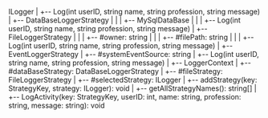 ILogger
  |
  +-- Log(int userID, string name, string profession, string message)
  |
  +-- DataBaseLoggerStrategy
  |   |
  |   +-- MySqlDataBase
  |       |
  |       +-- Log(int userID, string name, string profession, string message)
  |
  +-- FileLoggerStrategy
  |   |
  |   +-- #owner: string
  |   |
  |   +-- #filePath: string
  |   |
  |   +-- Log(int userID, string name, string profession, string message)
  |
  +-- EventLoggerStrategy
      |
      +-- #systemEventSource: string
      |
      +-- Log(int userID, string name, string profession, string message)
  |
  +-- LoggerContext
      |
      +-- #dataBaseStrategy: DataBaseLoggerStrategy
      |
      +-- #fileStrategy: FileLoggerStrategy
      |
      +-- #selectedStrategy: ILogger
      |
      +-- addStrategy(key: StrategyKey, strategy: ILogger): void
      |
      +-- getAllStrategyNames(): string[]
      |
      +-- LogActivity(key: StrategyKey, userID: int, name: string, profession: string, message: string): void
      
